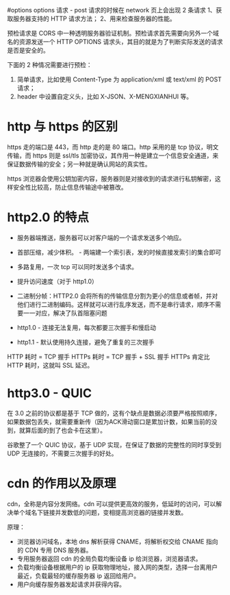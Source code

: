 #options
options 请求 - post 请求的时候在 network 页上会出现 2 条请求
1、获取服务器支持的 HTTP 请求方法；
2、用来检查服务器的性能。

预检请求是 CORS 中一种透明服务器验证机制。预检请求首先需要向另外一个域名的资源发送一个 HTTP OPTIONS 请求头，其目的就是为了判断实际发送的请求是否是安全的。

下面的 2 种情况需要进行预检：

1. 简单请求，比如使用 Content-Type 为 application/xml 或 text/xml 的 POST 请求；
2. header 中设置自定义头，比如 X-JSON、X-MENGXIANHUI 等。

# http 与 https 的区别

https 走的端口是 443，而 http 走的是 80 端口。http 采用的是 tcp 协议，明文传输，而 https 则是 ssl/tls 加密协议，其作用一种是建立一个信息安全通道，来保证数据传输的安全；另一种就是确认网站的真实性。

https 浏览器会使用公钥加密内容，服务器则是对接收到的请求进行私钥解密，这样安全性比较高，防止信息传输途中被篡改。

# http2.0 的特点

- 服务器端推送，服务器可以对客户端的一个请求发送多个响应。
- 首部压缩，减少体积。 - 两端建一个索引表，发的时候直接发索引的集合即可
- 多路复用，一次 tcp 可以同时发送多个请求。
- 提升访问速度（对于 http1.0）
- 二进制分帧：HTTP2.0 会将所有的传输信息分割为更小的信息或者帧，并对他们进行二进制编码。这样就可以进行乱序发送，而不是串行请求，顺序不需要一一对应，解决了队首阻塞问题

- http1.0 - 连接无法复用，每次都要三次握手和慢启动
- http1.1 - 默认使用持久连接，避免了重复的三次握手

HTTP 耗时 = TCP 握手
HTTPs 耗时 = TCP 握手 + SSL 握手
HTTPs 肯定比 HTTP 耗时，这就叫 SSL 延迟。

# http3.0 - QUIC

在 3.0 之前的协议都是基于 TCP 做的，这有个缺点是数据必须要严格按照顺序，如果数据包丢失，就需要重新传（因为ACK滑动窗口是累加计数，如果当前的没到，就算后面的到了也会卡在这里）。

谷歌整了一个 QUIC 协议，基于 UDP 实现，在保证了数据的完整性的同时享受到 UDP 无连接的，不需要三次握手的好处。

# cdn 的作用以及原理

cdn，全称是内容分发网络。cdn 可以提供更高效的服务，低延时的访问，可以解决单个域名下链接并发数低的问题，变相提高浏览器的链接并发数。

原理：

- 浏览器访问域名，本地 dns 解析获得 CNAME，将解析权交给 CNAME 指向的 CDN 专用 DNS 服务器。
- 专用服务器返回 cdn 的全局负载均衡设备 ip 给浏览器，浏览器请求。
- 负载均衡设备根据用户的 ip 获取物理地址，接入网的类型，选择一台离用户最近，负载最轻的缓存服务器 ip 返回给用户。
- 用户向缓存服务器发起请求并获得内容。
